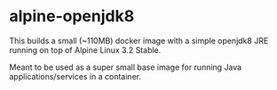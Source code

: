 # alpine-openjdk8

This builds a small (~110MB) docker image with a simple openjdk8 JRE running on top of Alpine Linux 3.2 Stable.

Meant to be used as a super small base image for running Java applications/services in a container.
